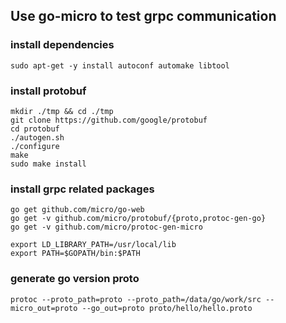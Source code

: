 ## Use go-micro to test grpc communication

### install dependencies

```
sudo apt-get -y install autoconf automake libtool
```

### install protobuf

```
mkdir ./tmp && cd ./tmp
git clone https://github.com/google/protobuf
cd protobuf
./autogen.sh
./configure
make
sudo make install
```

### install grpc related packages

```
go get github.com/micro/go-web
go get -v github.com/micro/protobuf/{proto,protoc-gen-go}
go get -v github.com/micro/protoc-gen-micro

export LD_LIBRARY_PATH=/usr/local/lib
export PATH=$GOPATH/bin:$PATH
```

### generate go version proto

```
protoc --proto_path=proto --proto_path=/data/go/work/src --micro_out=proto --go_out=proto proto/hello/hello.proto
```